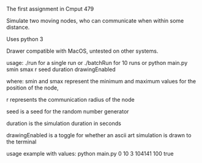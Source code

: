 The first assignment in Cmput 479

Simulate two moving nodes, who can communicate when within some distance.

Uses python 3

Drawer compatible with MacOS, untested on other systems.

usage:
./run for a single run
or 
./batchRun for 10 runs
or 
python main.py smin smax r seed duration drawingEnabled

where:
smin and smax represent the minimum and maximum values for the position of the node,

r represents the communication radius of the node

seed is a seed for the random number generator

duration is the simulation duration in seconds

drawingEnabled is a toggle for whether an ascii art simulation is drawn to the terminal

usage example with values:
python main.py 0 10 3 104141 100 true
